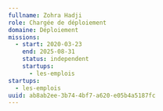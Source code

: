 ```yaml
---
fullname: Zohra Hadji
role: Chargée de déploiement
domaine: Déploiement
missions:
  - start: 2020-03-23
    end: 2025-08-31
    status: independent
    startups:
      - les-emplois
startups:
  - les-emplois
uuid: ab8ab2ee-3b74-4bf7-a620-e05b4a5187fc
---
```


